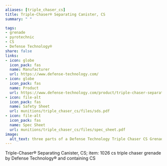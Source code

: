 ```yaml
--- 
aliases: [triple_chaser_cs] 
title: Triple-Chaser® Separating Canister, CS 
summary: " " 

tags:  
- grenade 
- pyrotechnic 
- CS 
- Defense Technology® 
share: false 
links:  
- icon: globe 
  icon_pack: fas 
  name: Manufacturer 
  url: https://www.defense-technology.com/ 
- icon: globe 
  icon_pack: fas 
  name: Product 
  url: https://www.defense-technology.com/product/triple-chaser-separating-canister-cs/ 
- icon: file-alt  
  icon_pack: fas 
  name: Safety Sheet 
  url: munitions/triple_chaser_cs/files/sds.pdf 
- icon: file-alt  
  icon_pack: fas 
  name: Spec Sheet 
  url: munitions/triple_chaser_cs/files/spec_sheet.pdf 
image: 
  alt_text: three parts of a Defense Technology Triple Chaser CS Grenade set next to each other with black scuffed text identifying the canisters. The canisters are aluminum, and designed to stack together, so there's a flared aluminum seat above 2 of the 3 canisters, though this is not shown well here as one of the canisters seems to have fallen apart and the other appears to have nearly completely melted, the flared aluminum seats usually resemble a small cookie tin without a lid. On the third piece, a lid is crimped on smoothly with a trigger mechanism within the lid. The trigger mechanism here is shown with the plastic trigger still covering the metal trigger mechanism. Around the trigger mechanism, 4 holes are machined into the trigger lid surrounding the trigger machanism itself. Inside the seats of the two canisters without triggers, 4 machined holes set into their lids around the center of the canister, and a 5th hole in their centers. Though this is not shown for the melted canister. 
---
```

Triple-Chaser® Separating Canister, CS; item: 1026 cs triple chaser grenade by Defense Technology® and containing CS
